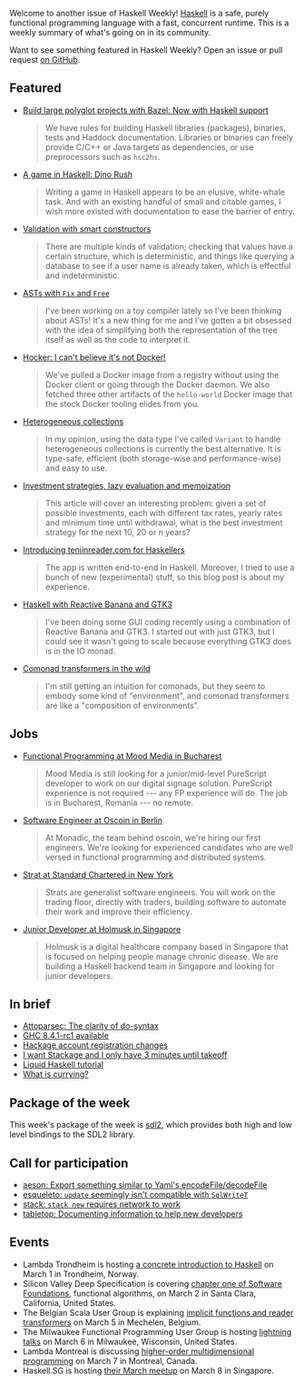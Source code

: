 <!-- 2018-03-01 -->

Welcome to another issue of Haskell Weekly!
[Haskell](https://haskell-lang.org) is a safe, purely functional programming language with a fast, concurrent runtime.
This is a weekly summary of what's going on in its community.

Want to see something featured in Haskell Weekly?
Open an issue or pull request [on GitHub](https://github.com/haskellweekly/haskellweekly.github.io).

## Featured

-   [Build large polyglot projects with Bazel: Now with Haskell support](https://www.tweag.io/posts/2018-02-28-bazel-haskell.html)

    > We have rules for building Haskell libraries (packages), binaries, tests and Haddock documentation. Libraries or binaries can freely provide C/C++ or Java targets as dependencies, or use preprocessors such as `hsc2hs`.

-   [A game in Haskell: Dino Rush](http://jxv.io/blog/2018-02-28-A-Game-in-Haskell.html)

    > Writing a game in Haskell appears to be an elusive, white-whale task. And with an existing handful of small and citable games, I wish more existed with documentation to ease the barrier of entry.

-   [Validation with smart constructors](https://haskell-at-work.com/episodes/2018-02-26-validation-with-smart-constructors.html)

    > There are multiple kinds of validation; checking that values have a certain structure, which is deterministic, and things like querying a database to see if a user name is already taken, which is effectful and indeterministic.

-   [ASTs with `Fix` and `Free`](https://chrispenner.ca/posts/asts-with-fix-and-free)

    > I've been working on a toy compiler lately so I've been thinking about ASTs! It's a new thing for me and I've gotten a bit obsessed with the idea of simplifying both the representation of the tree itself as well as the code to interpret it.

-   [Hocker: I can't believe it's not Docker!](https://ixmatus.net/articles/docker-without-docker.html)

    > We've pulled a Docker image from a registry without using the Docker client or going through the Docker daemon. We also fetched three other artifacts of the `hello-world` Docker image that the stock Docker tooling elides from you.

-   [Heterogeneous collections](http://www.sylvain-henry.info/home/posts/2018-02-21-heterogeneous-collections.html)

    > In my opinion, using the data type I've called `Variant` to handle heterogeneous collections is currently the best alternative. It is type-safe, efficient (both storage-wise and performance-wise) and easy to use.

-   [Investment strategies, lazy evaluation and memoization](https://mzabani.wordpress.com/2018/02/27/investment-strategies-lazy-evaluation-and-memoization/)

    > This article will cover an interesting problem: given a set of possible investments, each with different tax rates, yearly rates and minimum time until withdrawal, what is the best investment strategy for the next 10, 20 or n years?

-   [Introducing tenjinreader.com for Haskellers](https://dfordivam.github.io/posts/2018-02-27-introducing-tenjinreader-for-haskellers.html)

    > The app is written end-to-end in Haskell. Moreover, I tried to use a bunch of new (experimental) stuff, so this blog post is about my experience.

-   [Haskell with Reactive Banana and GTK3](https://paulspontifications.blogspot.co.uk/2018/02/haskell-with-reactive-banana-and-gtk3.html)

    > I've been doing some GUI coding recently using a combination of Reactive Banana and GTK3. I started out with just GTK3, but I could see it wasn't going to scale because everything GTK3 does is in the IO monad.

-   [Comonad transformers in the wild](http://blog.ielliott.io/comonad-transformers-in-the-wild/)

    > I'm still getting an intuition for comonads, but they seem to embody some kind of "environment", and comonad transformers are like a "composition of environments".

## Jobs

-   [Functional Programming at Mood Media in Bucharest](https://www.linkedin.com/jobs/cap/view/558610746/)

    > Mood Media is still looking for a junior/mid-level PureScript developer to work on our digital signage solution. PureScript experience is not required --- any FP experience will do. The job is in Bucharest, Romania --- no remote.

-   [Software Engineer at Oscoin in Berlin](http://oscoin.io/jobs.html)

    > At Monadic, the team behind oscoin, we're hiring our first engineers. We're looking for experienced candidates who are well versed in functional programming and distributed systems.

-   [Strat at Standard Chartered in New York](http://www.atzedijkstra.net/haskell/new-york-job-openings-with-the-strats-team-at-standard-chartered-bank/)

    > Strats are generalist software engineers. You will work on the trading floor, directly with traders, building software to automate their work and improve their efficiency.

-   [Junior Developer at Holmusk in Singapore](https://np.reddit.com/r/haskell/comments/7zti25/junior_haskell_developer_in_singapore/)

    > Holmusk is a digital healthcare company based in Singapore that is focused on helping people manage chronic disease. We are building a Haskell backend team in Singapore and looking for junior developers.

## In brief

-   [Attoparsec: The clarity of do-syntax](https://mmhaskell.com/blog/2018/2/26/attoparsec-the-clarity-of-do-syntax)
-   [GHC 8.4.1-rc1 available](https://mail.haskell.org/pipermail/haskell-cafe/2018-February/128656.html)
-   [Hackage account registration changes](https://np.reddit.com/r/haskell/comments/7zj83v/ann_hackage_account_registration_changes/)
-   [I want Stackage and I only have 3 minutes until takeoff](https://github.com/quchen/stackage-everything/tree/9a65fbc4503a04cf013ed8678a86744ebd3a1157)
-   [Liquid Haskell tutorial](https://liquid.kosmikus.org)
-   [What is currying?](https://namc.in/2018-02-22-currying)

## Package of the week

This week's package of the week is [sdl2](https://www.stackage.org/lts-10.0/package/sdl2-2.3.0),
which provides both high and low level bindings to the SDL2 library.

## Call for participation

-   [aeson: Export something similar to Yaml's encodeFile/decodeFile](https://github.com/bos/aeson/issues/623)
-   [esqueleto: `update` seemingly isn't compatible with `SqlWriteT`](https://github.com/bitemyapp/esqueleto/issues/73)
-   [stack: `stack new` requires network to work](https://github.com/commercialhaskell/stack/issues/3850)
-   [tabletop: Documenting information to help new developers](https://github.com/taksuyu/tabletop/issues/1)

## Events

-   Lambda Trondheim is hosting [a concrete introduction to Haskell](https://www.meetup.com/Lambda-Trondheim/events/248157099/) on March 1 in Trondheim, Norway.
-   Silicon Valley Deep Specification is covering [chapter one of Software Foundations](https://www.meetup.com/Silicon-Valley-Deep-Specification/events/247443697/), functional algorithms, on March 2 in Santa Clara, California, United States.
-   The Belgian Scala User Group is explaining [implicit functions and reader transformers](https://www.meetup.com/BeScala/events/245944882/) on March 5 in Mechelen, Belgium.
-   The Milwaukee Functional Programming User Group is hosting [lightning talks](https://www.meetup.com/Milwaukee-Functional-Programming-User-Group/events/248023597/) on March 6 in Milwaukee, Wisconsin, United States.
-   Lambda Montreal is discussing [higher-order multidimensional programming](https://www.meetup.com/lambda-montreal/events/247964281/) on March 7 in Montreal, Canada.
-   Haskell.SG is hosting [their March meetup](https://www.meetup.com/HASKELL-SG/events/246341985/) on March 8 in Singapore.
